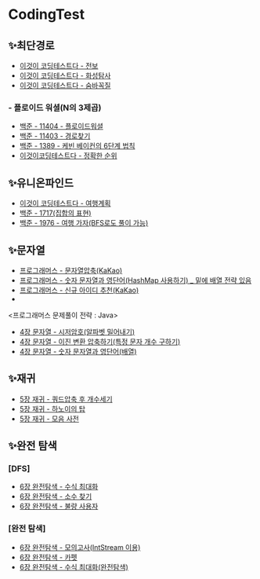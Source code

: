 # CodingTest

## ✨최단경로
- [이것이 코딩테스트다 - 전보](https://github.com/Kangchaemin/CodingTest/blob/main/%EC%B5%9C%EB%8B%A8%20%EA%B2%BD%EB%A1%9C_%EC%A0%84%EB%B3%B4.java)
- [이것이 코딩테스트다 - 화성탐사](https://github.com/Kangchaemin/CodingTest/blob/main/%EC%B5%9C%EB%8B%A8%20%EA%B2%BD%EB%A1%9C_%ED%99%94%EC%84%B1%ED%83%90%EC%82%AC.java)
- [이것이 코딩테스트다 - 숨바꼭질](https://github.com/Kangchaemin/CodingTest/blob/main/%EC%B5%9C%EB%8B%A8%20%EA%B2%BD%EB%A1%9C_%EC%88%A8%EB%B0%94%EA%BC%AD%EC%A7%88.java)
### - 플로이드 워셜(N의 3제곱)
- [백준 - 11404 - 플로이드워셜](https://github.com/Kangchaemin/CodingTest/blob/main/%ED%94%8C%EB%A1%9C%EC%9D%B4%EB%93%9C%20%EC%9B%8C%EC%85%9C_11404_%ED%94%8C%EB%A1%9C%EC%9D%B4%EB%93%9C.java)
- [백준 - 11403 - 경로찾기](https://github.com/Kangchaemin/CodingTest/blob/main/%ED%94%8C%EB%A1%9C%EC%9D%B4%EB%93%9C%20%EC%9B%8C%EC%85%9C_11403_%EA%B2%BD%EB%A1%9C%EC%B0%BE%EA%B8%B0.java)
- [백준 - 1389 - 케빈 베이컨의 6단계 법칙](https://github.com/Kangchaemin/CodingTest/blob/main/%ED%94%8C%EB%A1%9C%EC%9D%B4%EB%93%9C%20%EC%9B%8C%EC%85%9C_1389_%EC%BC%80%EB%B9%88%20%EB%B2%A0%EC%9D%B4%EC%BB%A8%EC%9D%98%206%EB%8B%A8%EA%B3%84%20%EB%B2%95%EC%B9%99.java)
- [이것이코딩테스트다 - 정확한 순위](https://github.com/Kangchaemin/CodingTest/blob/main/%ED%94%8C%EB%A1%9C%EC%9D%B4%EB%93%9C%20%EC%9B%8C%EC%85%9C_%EC%A0%95%ED%99%95%ED%95%9C%20%EC%88%9C%EC%9C%84.java)

## ✨유니온파인드
- [이것이 코딩테스트다 - 여행계획](https://github.com/Kangchaemin/CodingTest/blob/main/%EC%9C%A0%EB%8B%88%EC%98%A8%ED%8C%8C%EC%9D%B8%EB%93%9C_%EC%97%AC%ED%96%89%EA%B3%84%ED%9A%8D.java)
- [백준 - 1717(집합의 표현)](https://github.com/Kangchaemin/CodingTest/blob/main/%EC%9C%A0%EB%8B%88%EC%98%A8%ED%8C%8C%EC%9D%B8%EB%93%9C_1717_%EC%A7%91%ED%95%A9%EC%9D%98%20%ED%91%9C%ED%98%84.java)
- [백준 - 1976 - 여행 가자(BFS로도 풀이 가능)](https://github.com/Kangchaemin/CodingTest/blob/main/%EC%9C%A0%EB%8B%88%EC%98%A8%20%ED%8C%8C%EC%9D%B8%EB%93%9C_1976_BFS%EB%A1%9C%EB%8F%84%20%EA%B0%80%EB%8A%A5.java)

## ✨문자열
- [프로그래머스 - 문자열압축(KaKao)](https://github.com/Kangchaemin/CodingTest/blob/main/%EB%AC%B8%EC%9E%90%EC%97%B4_KaKao_%EB%AC%B8%EC%9E%90%EC%97%B4%20%EC%95%95%EC%B6%95.java)
- [프로그래머스 - 숫자 문자열과 영단어(HashMap 사용하기) _ 밑에 배열 전략 있음](https://github.com/Kangchaemin/CodingTest/blob/main/%EB%AC%B8%EC%9E%90%EC%97%B4_%EC%88%AB%EC%9E%90%20%EB%AC%B8%EC%9E%90%EC%97%B4%EA%B3%BC%20%EC%98%81%EB%8B%A8%EC%96%B4_HashMap.java)
- [프로그래머스 - 신규 아이디 추천(KaKao)](https://github.com/Kangchaemin/CodingTest/blob/main/%EB%AC%B8%EC%9E%90%EC%97%B4_KaKao_%EC%8B%A0%EA%B7%9C%20%EC%95%84%EC%9D%B4%EB%94%94%20%EC%B6%94%EC%B2%9C.java)
- 
<프로그래머스 문제풀이 전략 : Java>
- [4장 문자열 - 시저암호(알파벳 밀어내기)](https://github.com/Kangchaemin/CodingTest/blob/main/%EB%AC%B8%EC%9E%90%EC%97%B4_%EC%8B%9C%EC%A0%80%EC%95%94%ED%98%B8.java)
- [4장 문자열 - 이진 변환 압축하기(특정 문자 개수 구하기)](https://github.com/Kangchaemin/CodingTest/blob/main/%EB%AC%B8%EC%9E%90%EC%97%B4_%EC%9D%B4%EC%A7%84%20%EB%B3%80%ED%99%98%20%EB%B0%98%EB%B3%B5%ED%95%98%EA%B8%B0.java)
- [4장 문자열 - 숫자 문자열과 영단어(배열)](https://github.com/Kangchaemin/CodingTest/blob/main/%EB%AC%B8%EC%9E%90%EC%97%B4_%EC%88%AB%EC%9E%90%20%EB%AC%B8%EC%9E%90%EC%97%B4%EA%B3%BC%20%EC%98%81%EB%8B%A8%EC%96%B4_%EB%B0%B0%EC%97%B4.java)

## ✨재귀
- [5장 재귀 - 쿼드압축 후 개수세기](https://github.com/Kangchaemin/CodingTest/blob/main/%EC%9E%AC%EA%B7%80_%EC%BF%BC%EB%93%9C%EC%95%95%EC%B6%95%20%ED%9B%84%20%EA%B0%9C%EC%88%98%EC%84%B8%EA%B8%B0.java)
- [5장 재귀 - 하노이의 탑](https://github.com/Kangchaemin/CodingTest/blob/main/%EC%9E%AC%EA%B7%80_%ED%95%98%EB%85%B8%EC%9D%B4%EC%9D%98%20%ED%83%91.java)
- [5장 재귀 - 모음 사전](https://github.com/Kangchaemin/CodingTest/blob/main/%EC%9E%AC%EA%B7%80_%EB%AA%A8%EC%9D%8C%20%EC%82%AC%EC%A0%84.java)

## ✨완전 탐색

### [DFS]
- [6장 완전탐색 - 수식 최대화](https://github.com/Kangchaemin/CodingTest/blob/main/DFS_%EC%88%98%EC%8B%9D%20%EC%B5%9C%EB%8C%80%ED%99%94.java)
- [6장 완전탐색 - 소수 찾기](https://github.com/Kangchaemin/CodingTest/blob/main/DFS_%EC%86%8C%EC%88%98%20%EC%B0%BE%EA%B8%B0.java)
- [6장 완전탐색 - 불량 사용자]()
  
### [완전 탐색]
- [6장 완전탐색 - 모의고사(IntStream 이용)](https://github.com/Kangchaemin/CodingTest/blob/main/%EC%99%84%EC%A0%84%ED%83%90%EC%83%89_%EB%AA%A8%EC%9D%98%EA%B3%A0%EC%82%AC.java)
- [6장 완전탐색 - 카펫](https://github.com/Kangchaemin/CodingTest/blob/main/%EC%99%84%EC%A0%84%ED%83%90%EC%83%89_%EC%B9%B4%ED%8E%AB.java)
- [6장 완전탐색 - 수식 최대화(완전탐색)](https://github.com/Kangchaemin/CodingTest/blob/main/%EC%99%84%EC%A0%84%ED%83%90%EC%83%89_%EC%88%98%EC%8B%9D%20%EC%B5%9C%EB%8C%80%ED%99%94.java)
